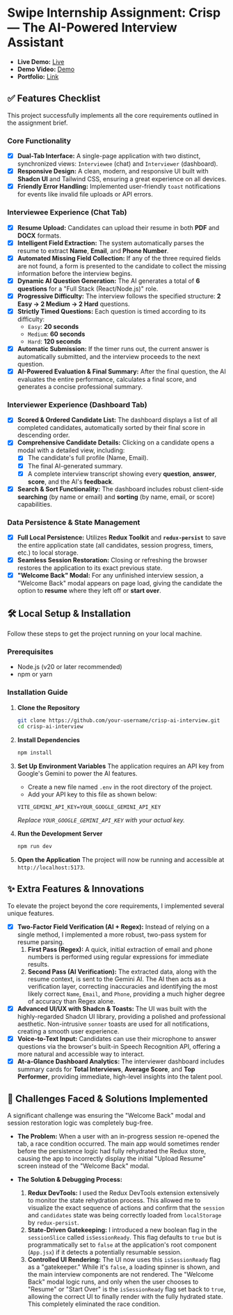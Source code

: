 
# Swipe Internship Assignment: Crisp — The AI-Powered Interview Assistant

- **Live Demo:** [Live](https://swipe-assignment-iota.vercel.app/)
- **Demo Video:** [Demo](https://jumpshare.com/share/njA2TEton9wAfm8G8z5X)
- **Portfolio:** [Link](https://aravind-induri.vercel.app/)

## ✅ Features Checklist

This project successfully implements all the core requirements outlined in the assignment brief.

### **Core Functionality**
- [x] **Dual-Tab Interface:** A single-page application with two distinct, synchronized views: `Interviewee` (chat) and `Interviewer` (dashboard).
- [x] **Responsive Design:** A clean, modern, and responsive UI built with **Shadcn UI** and Tailwind CSS, ensuring a great experience on all devices.
- [x] **Friendly Error Handling:** Implemented user-friendly `toast` notifications for events like invalid file uploads or API errors.

### **Interviewee Experience (Chat Tab)**
- [x] **Resume Upload:** Candidates can upload their resume in both **PDF** and **DOCX** formats.
- [x] **Intelligent Field Extraction:** The system automatically parses the resume to extract **Name**, **Email**, and **Phone Number**.
- [x] **Automated Missing Field Collection:** If any of the three required fields are not found, a form is presented to the candidate to collect the missing information before the interview begins.
- [x] **Dynamic AI Question Generation:** The AI generates a total of **6 questions** for a "Full Stack (React/Node.js)" role.
- [x] **Progressive Difficulty:** The interview follows the specified structure: **2 Easy → 2 Medium → 2 Hard** questions.
- [x] **Strictly Timed Questions:** Each question is timed according to its difficulty:
    - `Easy`: **20 seconds**
    - `Medium`: **60 seconds**
    - `Hard`: **120 seconds**
- [x] **Automatic Submission:** If the timer runs out, the current answer is automatically submitted, and the interview proceeds to the next question.
- [x] **AI-Powered Evaluation & Final Summary:** After the final question, the AI evaluates the entire performance, calculates a final score, and generates a concise professional summary.

### **Interviewer Experience (Dashboard Tab)**
- [x] **Scored & Ordered Candidate List:** The dashboard displays a list of all completed candidates, automatically sorted by their final score in descending order.
- [x] **Comprehensive Candidate Details:** Clicking on a candidate opens a modal with a detailed view, including:
    - [x] The candidate's full profile (Name, Email).
    - [x] The final AI-generated summary.
    - [x] A complete interview transcript showing every **question**, **answer**, **score**, and the AI's **feedback**.
- [x] **Search & Sort Functionality:** The dashboard includes robust client-side **searching** (by name or email) and **sorting** (by name, email, or score) capabilities.

### **Data Persistence & State Management**
- [x] **Full Local Persistence:** Utilizes **Redux Toolkit** and **`redux-persist`** to save the entire application state (all candidates, session progress, timers, etc.) to local storage.
- [x] **Seamless Session Restoration:** Closing or refreshing the browser restores the application to its exact previous state.
- [x] **"Welcome Back" Modal:** For any unfinished interview session, a "Welcome Back" modal appears on page load, giving the candidate the option to **resume** where they left off or **start over**.

## 🛠️ Local Setup & Installation

Follow these steps to get the project running on your local machine.

### **Prerequisites**
-   Node.js (v20 or later recommended)
-   npm or yarn

### **Installation Guide**

1.  **Clone the Repository**
    ```sh
    git clone https://github.com/your-username/crisp-ai-interview.git
    cd crisp-ai-interview
    ```

2.  **Install Dependencies**
    ```sh
    npm install
    ```

3.  **Set Up Environment Variables**
    The application requires an API key from Google's Gemini to power the AI features.

    -   Create a new file named `.env` in the root directory of the project.
    -   Add your API key to this file as shown below:

    ```env
    VITE_GEMINI_API_KEY=YOUR_GOOGLE_GEMINI_API_KEY
    ```
    *Replace `YOUR_GOOGLE_GEMINI_API_KEY` with your actual key.*

4.  **Run the Development Server**
    ```sh
    npm run dev
    ```

5.  **Open the Application**
    The project will now be running and accessible at `http://localhost:5173`.

## ✨ Extra Features & Innovations

To elevate the project beyond the core requirements, I implemented several unique features.

- [x] **Two-Factor Field Verification (AI + Regex):** Instead of relying on a single method, I implemented a more robust, two-pass system for resume parsing.
    1.  **First Pass (Regex):** A quick, initial extraction of email and phone numbers is performed using regular expressions for immediate results.
    2.  **Second Pass (AI Verification):** The extracted data, along with the resume context, is sent to the Gemini AI. The AI then acts as a verification layer, correcting inaccuracies and identifying the most likely correct `Name`, `Email`, and `Phone`, providing a much higher degree of accuracy than Regex alone.
- [x] **Advanced UI/UX with Shadcn & Toasts:** The UI was built with the highly-regarded Shadcn UI library, providing a polished and professional aesthetic. Non-intrusive `sonner` toasts are used for all notifications, creating a smooth user experience.
- [x] **Voice-to-Text Input:** Candidates can use their microphone to answer questions via the browser's built-in Speech Recognition API, offering a more natural and accessible way to interact.
- [x] **At-a-Glance Dashboard Analytics:** The interviewer dashboard includes summary cards for **Total Interviews**, **Average Score**, and **Top Performer**, providing immediate, high-level insights into the talent pool.

## 🧠 Challenges Faced & Solutions Implemented

A significant challenge was ensuring the "Welcome Back" modal and session restoration logic was completely bug-free.

-   **The Problem:** When a user with an in-progress session re-opened the tab, a race condition occurred. The main app would sometimes render before the persistence logic had fully rehydrated the Redux store, causing the app to incorrectly display the initial "Upload Resume" screen instead of the "Welcome Back" modal.

-   **The Solution & Debugging Process:**
    1.  **Redux DevTools:** I used the Redux DevTools extension extensively to monitor the state rehydration process. This allowed me to visualize the exact sequence of actions and confirm that the `session` and `candidates` state was being correctly loaded from `localStorage` by `redux-persist`.
    2.  **State-Driven Gatekeeping:** I introduced a new boolean flag in the `sessionSlice` called `isSessionReady`. This flag defaults to `true` but is programmatically set to `false` at the application's root component (`App.jsx`) if it detects a potentially resumable session.
    3.  **Controlled UI Rendering:** The UI now uses this `isSessionReady` flag as a "gatekeeper." While it's `false`, a loading spinner is shown, and the main interview components are not rendered. The "Welcome Back" modal logic runs, and only when the user chooses to "Resume" or "Start Over" is the `isSessionReady` flag set back to `true`, allowing the correct UI to finally render with the fully hydrated state. This completely eliminated the race condition.